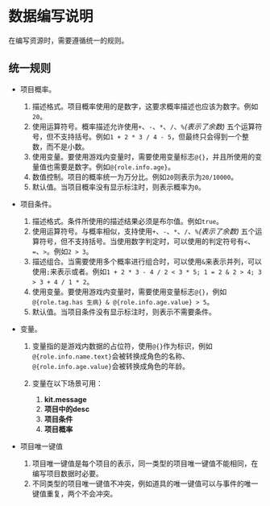 # 数据编写说明

在编写资源时，需要遵循统一的规则。

## 统一规则

- 项目概率。

    1. 描述格式。项目概率使用的是数字，这要求概率描述也应该为数字。例如`20`。
    2. 使用运算符号。概率描述允许使用`+`、`-`、`*`、`/`、`%`*(表示了余数)* 五个运算符号，但不支持括号。例如`1 + 2 * 3 / 4 - 5`，但最终只会得到一个整数，而不是小数。
    3. 使用变量。要使用游戏内变量时，需要使用变量标志`@{}`，并且所使用的变量值也需要是数字。例如`@{role.info.age}`。
    4. 数值控制。项目的概率统一为万分比。例如`20`则表示为`20/10000`。
    5. 默认值。当项目概率没有显示标注时，则表示概率为`0`。

- 项目条件。

    1. 描述格式。条件所使用的描述结果必须是布尔值。例如`true`。
    2. 使用运算符号。与概率相似，支持使用`+`、`-`、`*`、`/`、`%`*(表示了余数)* 五个运算符号，但不支持括号。当使用数字判定时，可以使用的判定符号有`<`、`=`、`>`。例如`2 > 3`。
    3. 描述组合。当需要使用多个概率进行组合时，可以使用`&`来表示并列，可以使用`;`来表示或者。例如`1 + 2 * 3 - 4 / 2 < 3 * 5; 1 = 2 & 2 > 4; 3 > 3 + 4 / 1 * 2`。
    4. 使用变量。要使用游戏内变量时，需要使用变量标志`@{}`，例如`@{role.tag.has 生病} & @{role.info.age.value} > 5`。
    5. 默认值。当项目条件没有显示标注时，则表示不需要条件。

- 变量。

  1. 变量指的是游戏内数据的占位符，使用`@{}`作为标识，例如`@{role.info.name.text}`会被转换成角色的名称、`@{role.info.age.value}`会被转换成角色的年龄。
  2. 变量在以下场景可用：
  
     1. __kit.message__
     2. __项目中的desc__
     3. __项目条件__
     4. __项目概率__

- 项目唯一键值

    1. 项目唯一键值是每个项目的表示，同一类型的项目唯一键值不能相同，在编写项目数据时必要。
    2. 不同类型的项目唯一键值不冲突，例如道具的唯一键值可以与事件的唯一键值重复，两个不会冲突。